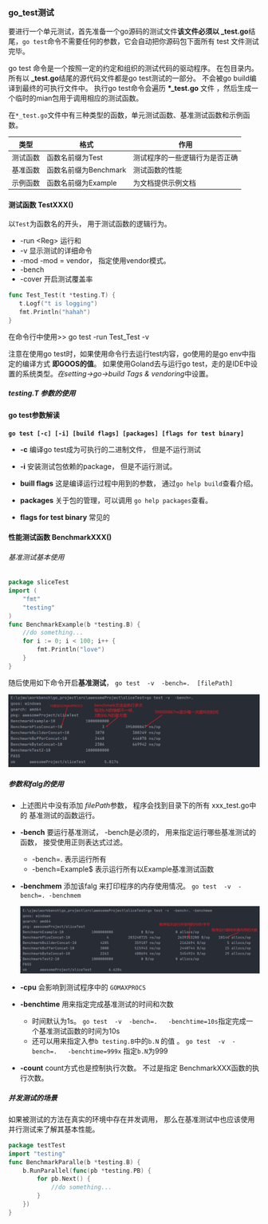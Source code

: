 ### go_test测试

要进行一个单元测试，首先准备一个go源码的测试文件**该文件必须以 _test.go**结尾，`go test`命令不需要任何的参数，它会自动把你源码包下面所有 test 文件测试完毕。 

go test 命令是一个按照一定的约定和组织的测试代码的驱动程序。 在包目录内。 所有以 **_test.go**结尾的源代码文件都是go test测试的一部分。 不会被go build编译到最终的可执行文件中。 执行go  test命令会遍历 **\*\_test.go** 文件 ，然后生成一个临时的mian包用于调用相应的测试函数。 

在`*_test.go`文件中有三种类型的函数，单元测试函数、基准测试函数和示例函数。

| 类型     | 格式                  | 作用                           |
| -------- | --------------------- | ------------------------------ |
| 测试函数 | 函数名前缀为Test      | 测试程序的一些逻辑行为是否正确 |
| 基准函数 | 函数名前缀为Benchmark | 测试函数的性能                 |
| 示例函数 | 函数名前缀为Example   | 为文档提供示例文档             |

#### 测试函数 TestXXX()

以`Test`为函数名的开头， 用于测试函数的逻辑行为。

- -run \<Reg\>  运行和
- -v    显示测试的详细命令
- -mod    -mod = vendor， 指定使用vendor模式。
- -bench
- -cover  开启测试覆盖率

```go
func Test_Test(t *testing.T) {
   t.Logf("t is logging")
   fmt.Println("hahah")
}
```

在命令行中使用>> go test -run Test_Test -v

注意在使用go test时，如果使用命令行去运行test内容，go使用的是go env中指定的编译方式 **即GOOS的值**。 如果使用Goland去与运行go test，走的是IDE中设置的系统类型。*在setting->go->build Tags & vendoring*中设置。

##### testing.T 参数的使用



#### go test参数解读

**`go test [-c] [-i] [build flags] [packages] [flags for test binary]`** 

- **-c**    	编译go test成为可执行的二进制文件， 但是不运行测试

- **-i**         安装测试包依赖的package， 但是不运行测试。 

- **buill flags**      这是编译运行过程中用到的参数， 通过`go help build`查看介绍。

- **packages**       关于包的管理，可以调用 `go help packages`查看。

- **flags for test binary**  常见的



#### 性能测试函数 BenchmarkXXX()

###### 基准测试基本使用

```go
package sliceTest
import (
	"fmt"
	"testing"
)
func BenchmarkExample(b *testing.B) {
	//do something...
	for i := 0; i < 100; i++ {
		fmt.Println("love")
	}
}
```

随后使用如下命令开启**基准测试**， `go test  -v  -bench=.  [filePath]`

![image-20230303110550696](go_test使用.assets/image-20230303110550696.png) 

##### 参数和falg的使用

-  上述图片中没有添加 *filePath*参数， 程序会找到目录下的所有 xxx_test.go中的 基准测试的函数运行。

- **-bench**  要运行基准测试， -bench是必须的， 用来指定运行哪些基准测试的函数， 接受使用正则表达式过滤。

  -  -bench=.    表示运行所有
  - -bench=Example$  表示运行所有以Example基准测试函数

- **-benchmem**  添加该falg 来打印程序的内存使用情况。 `go test  -v  -bench=. -benchmem` 

  ![image-20230303133015075](go_test使用.assets/image-20230303133015075.png) 

- **-cpu** 会影响到测试程序中的 `GOMAXPROCS`

- **-benchtime**  用来指定完成基准测试的时间和次数

  - 时间默认为1s。 `go test  -v  -bench=.   -benchtime=10s`指定完成一个基准测试函数的时间为10s
  - 还可以用来指定入参`b testing.B`中的`b.N` 的值 。 `go test  -v  -bench=.   -benchtime=999x` 指定`b.N`为999

- **-count** count方式也是控制执行次数。 不过是指定 BenchmarkXXX函数的执行次数。

##### 并发测试的场景

如果被测试的方法在真实的环境中存在并发调用， 那么在基准测试中也应该使用并行测试来了解其基本性能。

```go
package testTest
import "testing"
func BenchmarkParalle(b *testing.B) {
	b.RunParallel(func(pb *testing.PB) {
		for pb.Next() {
			//do something...
		}
	})
}
```



 

